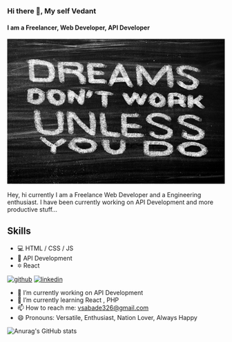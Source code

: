 ### Hi there 👋, My self Vedant
#### I am a Freelancer, Web Developer, API Developer
![I am a Freelancer, Web Developer, API Developer](https://github.com/vedant151/vedant151/blob/main/gitreadmeimg.jpg)
<!-- (https://arturssmirnovs.github.io/github-profile-readme-generator/images/banner.png) -->

Hey, hi currently I am a Freelance Web Developer and a Engineering enthusiast. I have been currently working on API Development and more productive stuff...

## Skills 
* 💻 HTML / CSS / JS
* 📳 API Development
* 🔯 React

[<img src='https://cdn.jsdelivr.net/npm/simple-icons@3.0.1/icons/github.svg' alt='github' height='40'>](https://github.com/vedant151)  [<img src='https://cdn.jsdelivr.net/npm/simple-icons@3.0.1/icons/linkedin.svg' alt='linkedin' height='40'>](https://www.linkedin.com/in/vedantsabde/)  

- 🔭 I’m currently working on API Development 
- 🌱 I’m currently learning React , PHP  
- 📫 How to reach me: vsabade326@gmail.com 
- 😄 Pronouns: Versatile, Enthusiast, Nation Lover, Always Happy 

![Anurag's GitHub stats](https://github-readme-stats.vercel.app/api?username=vedant151&show_icons=true&theme=radical)




